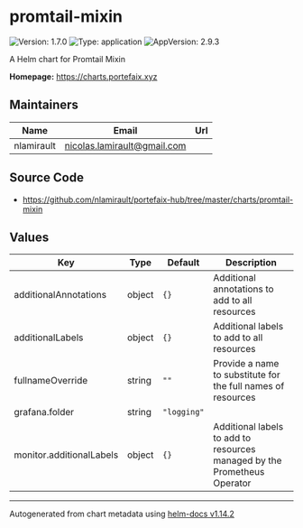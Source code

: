 # promtail-mixin

![Version: 1.7.0](https://img.shields.io/badge/Version-1.7.0-informational?style=flat-square) ![Type: application](https://img.shields.io/badge/Type-application-informational?style=flat-square) ![AppVersion: 2.9.3](https://img.shields.io/badge/AppVersion-2.9.3-informational?style=flat-square)

A Helm chart for Promtail Mixin

**Homepage:** <https://charts.portefaix.xyz>

## Maintainers

| Name       | Email                         | Url |
| ---------- | ----------------------------- | --- |
| nlamirault | <nicolas.lamirault@gmail.com> |     |

## Source Code

- <https://github.com/nlamirault/portefaix-hub/tree/master/charts/promtail-mixin>

## Values

| Key                      | Type   | Default     | Description                                                              |
| ------------------------ | ------ | ----------- | ------------------------------------------------------------------------ |
| additionalAnnotations    | object | `{}`        | Additional annotations to add to all resources                           |
| additionalLabels         | object | `{}`        | Additional labels to add to all resources                                |
| fullnameOverride         | string | `""`        | Provide a name to substitute for the full names of resources             |
| grafana.folder           | string | `"logging"` |                                                                          |
| monitor.additionalLabels | object | `{}`        | Additional labels to add to resources managed by the Prometheus Operator |

---

Autogenerated from chart metadata using [helm-docs v1.14.2](https://github.com/norwoodj/helm-docs/releases/v1.14.2)
